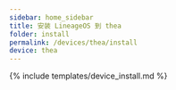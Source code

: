 ```yaml
---
sidebar: home_sidebar
title: 安装 LineageOS 到 thea
folder: install
permalink: /devices/thea/install
device: thea
---
```

{% include templates/device_install.md %}
